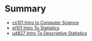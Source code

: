 # Summary

* [cs101 Intro to Computer Science](cs101/01_intro_to_computer_science.md)
* [st101 Intro To Statistics](st101/01_intro_to_statistics.md)
* [ud827 Intro To Descriptive Statistics](ud827/01_intro_to_descriptive_statistics.md)

